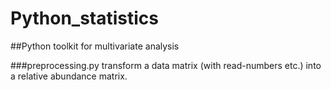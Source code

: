 Python_statistics
=================

##Python toolkit for multivariate analysis

###preprocessing.py
  transform a data matrix (with read-numbers etc.) into a relative abundance matrix.
